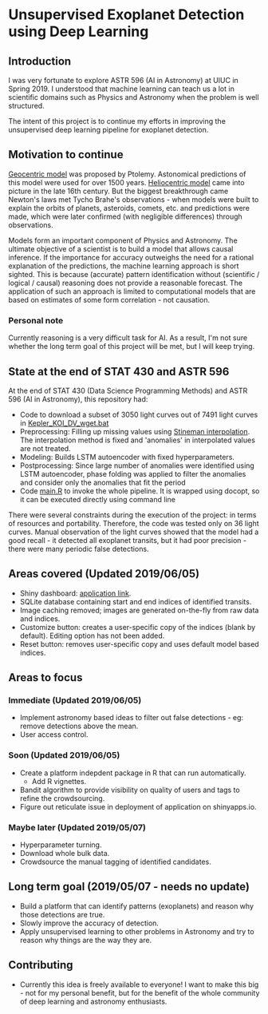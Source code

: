 # Unsupervised Exoplanet Detection using Deep Learning

## Introduction

I was very fortunate to explore ASTR 596 (AI in Astronomy) at UIUC in Spring 2019. I understood that machine learning can teach us a lot in scientific domains such as Physics and Astronomy when the problem is well structured.

The intent of this project is to continue my efforts in improving the unsupervised deep learning pipeline for exoplanet detection.

## Motivation to continue

[Geocentric model](https://en.wikipedia.org/wiki/Geocentric_model) was proposed by Ptolemy. Astonomical predictions of this model were used for over 1500 years. [Heliocentric model](https://en.wikipedia.org/wiki/Heliocentrism) came into picture in the late 16th century. But the biggest breakthrough came Newton's laws met Tycho Brahe's observations - when models were built to explain the orbits of planets, asteroids, comets, etc. and predictions were made, which were later confirmed (with negligible differences) through observations.

Models form an important component of Physics and Astronomy. The ultimate objective of a scientist is to build a model that allows causal inference. If the importance for accuracy outweighs the need for a rational explanation of the predictions, the machine learning approach is short sighted. This is because (accurate) pattern identification without (scientific / logical / causal) reasoning does not provide a reasonable forecast. The application of such an approach is limited to computational models that are based on estimates of some form correlation - not causation.

### Personal note

Currently reasoning is a very difficult task for AI. As a result, I'm not sure whether the long term goal of this project will be met, but I will keep trying.

## State at the end of STAT 430 and ASTR 596

At the end of STAT 430 (Data Science Programming Methods) and ASTR 596 (AI in Astronomy), this repository had:

- Code to download a subset of 3050 light curves out of 7491 light curves in [Kepler_KOI_DV_wget.bat](https://exoplanetarchive.ipac.caltech.edu/bulk_data_download/Kepler_KOI_DV_wget.bat)
- Preprocessing: Filling up missing values using [Stineman interpolation](https://cran.r-project.org/web/packages/stinepack/stinepack.pdf). The interpolation method is fixed and 'anomalies' in interpolated values are not treated.
- Modeling: Builds LSTM autoencoder with fixed hyperparameters.
- Postprocessing: Since large number of anomalies were identified using LSTM autoencoder, phase folding was applied to filter the anomalies and consider only the anomalies that fit the period
- Code [main.R](main.R) to invoke the whole pipeline. It is wrapped using docopt, so it can be executed directly using command line

There were several constraints during the execution of the project: in terms of resources and portability. Therefore, the code was tested only on 36 light curves. Manual observation of the light curves showed that the model had a good recall - it detected all exoplanet transits, but it had poor precision - there were many periodic false detections.

## Areas covered (Updated 2019/06/05)

- Shiny dashboard: [application link](https://snaveenmathew.shinyapps.io/unsupervised_exoplanet/).
- SQLite database containing start and end indices of identified transits.
- Image caching removed; images are generated on-the-fly from raw data and indices.
- Customize button: creates a user-specific copy of the indices (blank by default). Editing option has not been added.
- Reset button: removes user-specific copy and uses default model based indices.


## Areas to focus

### Immediate (Updated 2019/06/05)

- Implement astronomy based ideas to filter out false detections - eg: remove detections above the mean.
- User access control.

### Soon (Updated 2019/06/05)

- Create a platform indepdent package in R that can run automatically.
    - Add R vignettes.
- Bandit algorithm to provide visibility on quality of users and tags to refine the crowdsourcing.
- Figure out reticulate issue in deployment of application on shinyapps.io.

### Maybe later (Updated 2019/05/07)

- Hyperparameter turning.
- Download whole bulk data.
- Crowdsource the manual tagging of identified candidates.

## Long term goal (2019/05/07 - needs no update)

- Build a platform that can identify patterns (exoplanets) and reason why those detections are true.
- Slowly improve the accuracy of detection.
- Apply unsupervised learning to other problems in Astronomy and try to reason why things are the way they are.

## Contributing

- Currently this idea is freely available to everyone! I want to make this big - not for my personal benefit, but for the benefit of the whole community of deep learning and astronomy enthusiasts.